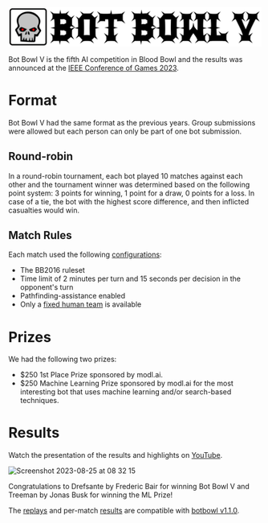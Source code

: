 ![Bot Bowl V](img/bot-bowl-v.png?raw=true "Bot Bowl V")

Bot Bowl V is the fifth AI competition in Blood Bowl and the results was announced at the [IEEE Conference of Games 2023](https://2023.ieee-cog.org/). 

# Format
Bot Bowl V had the same format as the previous years. 
Group submissions were allowed but each person can only be part of one bot submission.

## Round-robin
In a round-robin tournament, each bot played 10 matches against each other and the tournament winner was determined based on the following point system: 3 points for winning, 1 point for a draw, 0 points for a loss. 
In case of a tie, the bot with the highest score difference, and then inflicted casualties would win.

## Match Rules
Each match used the following [configurations](https://github.com/njustesen/botbowl/blob/main/botbowl/data/config/bot-bowl.json):

- The BB2016 ruleset
- Time limit of 2 minutes per turn and 15 seconds per decision in the opponent's turn
- Pathfinding-assistance enabled
- Only a [fixed human team](https://github.com/njustesen/botbowl/blob/main/botbowl/data/teams/11/human.json) is available

# Prizes

We had the following two prizes:

- $250 1st Place Prize sponsored by modl.ai.
- $250 Machine Learning Prize sponsored by modl.ai for the most interesting bot that uses machine learning and/or search-based techniques.

# Results

Watch the presentation of the results and highlights on [YouTube](https://www.youtube.com/embed/ZWTwlQS3_So?si=T84qEagOSISH3ur8).

<img width="1313" alt="Screenshot 2023-08-25 at 08 32 15" src="https://github.com/njustesen/botbowl/assets/1433421/09ed0a4f-6ac6-49ca-9adf-fb67d8781cc3">

Congratulations to Drefsante by Frederic Bair for winning Bot Bowl V and Treeman by Jonas Busk for winning the ML Prize!

The [replays](https://drive.google.com/drive/folders/1VoJ6wJbDgj0p4L3KOZRVggqTMtRGQbL1?usp=sharing) and per-match [results](https://drive.google.com/drive/folders/173OAty0tduxtDKKqf18Pf_FiW2ciBs7u?usp=sharing) are compatible with [botbowl v1.1.0](https://github.com/njustesen/botbowl/releases/tag/1.1.0).
